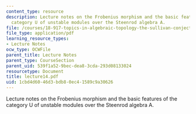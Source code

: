 ```yaml
---
content_type: resource
description: Lecture notes on the Frobenius morphism and the basic features of the
  category U of unstable modules over the Steenrod algebra A.
file: /courses/18-917-topics-in-algebraic-topology-the-sullivan-conjecture-fall-2007/1cbd4d6046d3bdb80ec41589c9a30626_lecture14.pdf
file_type: application/pdf
learning_resource_types:
- Lecture Notes
ocw_type: OCWFile
parent_title: Lecture Notes
parent_type: CourseSection
parent_uid: 539f1a52-9bec-dea8-3cda-293d08133024
resourcetype: Document
title: lecture14.pdf
uid: 1cbd4d60-46d3-bdb8-0ec4-1589c9a30626
---
```

Lecture notes on the Frobenius morphism and the basic features of the category U of unstable modules over the Steenrod algebra A.